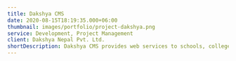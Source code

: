 ```yaml
---
title: Dakshya CMS
date: 2020-08-15T18:19:35.000+06:00
thumbnail: images/portfolio/project-dakshya.png
service: Development, Project Management
client: Dakshya Nepal Pvt. Ltd.
shortDescription: Dakshya CMS provides web services to schools, colleges and educational institutions of Nepal.
---
```

